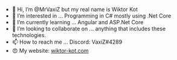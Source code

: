 - 👋 Hi, I’m @MrVaxiZ but my real name is Wiktor Kot
- 👀 I’m interested in ... Programming in C# mostly using .Net Core  
- 🌱 I’m currently learning ... Angular and ASP.Net Core
- 💞️ I’m looking to collaborate on ... anything that includes these technologies. 
- 📫 How to reach me ... Discord: VaxiZ#4289
- :heart_eyes: My website: [wiktor-kot.com](https://wiktor-kot.com/)
